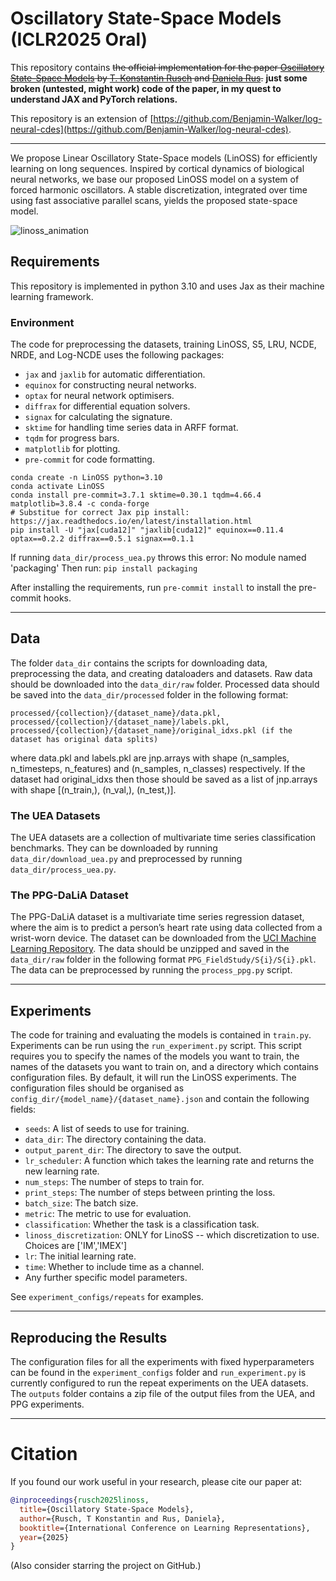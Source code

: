 # Oscillatory State-Space Models (ICLR2025 Oral)

This  repository contains ~~the official implementation for the paper [Oscillatory State-Space Models](https://openreview.net/pdf?id=GRMfXcAAFh) by [T. Konstantin Rusch](https://konstantinrusch.com/) and [Daniela Rus](https://www.csail.mit.edu/person/daniela-rus).~~ **just some broken (untested, might work) code  of the paper, in my quest to understand JAX and PyTorch relations.**

This repository is an extension of [https://github.com/Benjamin-Walker/log-neural-cdes](https://github.com/Benjamin-Walker/log-neural-cdes). 

--------------------
We propose Linear Oscillatory State-Space models (LinOSS) for efficiently learning on long sequences. Inspired by cortical dynamics of biological neural networks, we base our proposed LinOSS model on a system of forced harmonic oscillators. A stable discretization, integrated over time using fast associative parallel scans, yields the proposed state-space model. 

![linoss_animation](https://github.com/user-attachments/assets/9d034ddf-3fa8-48e8-9818-8c3217015135)

## Requirements

This repository is implemented in python 3.10 and uses Jax as their machine learning framework.

### Environment

The code for preprocessing the datasets, training LinOSS, S5, LRU, NCDE, NRDE, and Log-NCDE uses the following packages:
- `jax` and `jaxlib` for automatic differentiation.
- `equinox` for constructing neural networks.
- `optax` for neural network optimisers.
- `diffrax` for differential equation solvers.
- `signax` for calculating the signature.
- `sktime` for handling time series data in ARFF format.
- `tqdm` for progress bars.
- `matplotlib` for plotting.
- `pre-commit` for code formatting.

```
conda create -n LinOSS python=3.10
conda activate LinOSS
conda install pre-commit=3.7.1 sktime=0.30.1 tqdm=4.66.4 matplotlib=3.8.4 -c conda-forge
# Substitue for correct Jax pip install: https://jax.readthedocs.io/en/latest/installation.html
pip install -U "jax[cuda12]" "jaxlib[cuda12]" equinox==0.11.4 optax==0.2.2 diffrax==0.5.1 signax==0.1.1
```

If running `data_dir/process_uea.py` throws this error: No module named 'packaging'
Then run: `pip install packaging`

After installing the requirements, run `pre-commit install` to install the pre-commit hooks.

---

## Data

The folder `data_dir` contains the scripts for downloading data, preprocessing the data, and creating dataloaders and 
datasets. Raw data should be downloaded into the `data_dir/raw` folder. Processed data should be saved into the `data_dir/processed`
folder in the following format: 
```
processed/{collection}/{dataset_name}/data.pkl, 
processed/{collection}/{dataset_name}/labels.pkl,
processed/{collection}/{dataset_name}/original_idxs.pkl (if the dataset has original data splits)
```
where data.pkl and labels.pkl are jnp.arrays with shape (n_samples, n_timesteps, n_features) 
and (n_samples, n_classes) respectively. If the dataset had original_idxs then those should
be saved as a list of jnp.arrays with shape [(n_train,), (n_val,), (n_test,)].

### The UEA Datasets

The UEA datasets are a collection of multivariate time series classification benchmarks. They can be downloaded by 
running `data_dir/download_uea.py` and preprocessed by running `data_dir/process_uea.py`.

### The PPG-DaLiA Dataset

The PPG-DaLiA dataset is a multivariate time series regression dataset,
where the aim is to predict a person’s heart rate using data
collected from a wrist-worn device. The dataset can be downloaded from the 
<a href="https://archive.ics.uci.edu/dataset/495/ppg+dalia">UCI Machine Learning Repository</a>. The data should be 
unzipped and saved in the `data_dir/raw` folder in the following format `PPG_FieldStudy/S{i}/S{i}.pkl`. The data can be
preprocessed by running the `process_ppg.py` script.

---

## Experiments

The code for training and evaluating the models is contained in `train.py`. Experiments can be run using the `run_experiment.py` script. 
This script requires you to specify the names of the models you want to train, 
the names of the datasets you want to train on, and a directory which contains configuration files. By default,
it will run the LinOSS experiments. The configuration files should be organised as `config_dir/{model_name}/{dataset_name}.json` and contain the
following fields:
- `seeds`: A list of seeds to use for training.
- `data_dir`: The directory containing the data.
- `output_parent_dir`: The directory to save the output.
- `lr_scheduler`: A function which takes the learning rate and returns the new learning rate.
- `num_steps`: The number of steps to train for.
- `print_steps`: The number of steps between printing the loss.
- `batch_size`: The batch size.
- `metric`: The metric to use for evaluation.
- `classification`: Whether the task is a classification task.
- `linoss_discretization`: ONLY for LinoSS -- which discretization to use. Choices are ['IM','IMEX']
- `lr`: The initial learning rate.
- `time`: Whether to include time as a channel.
- Any further specific model parameters. 

See `experiment_configs/repeats` for examples.

---

## Reproducing the Results

The configuration files for all the experiments with fixed hyperparameters can be found in the `experiment_configs` folder and
`run_experiment.py` is currently configured to run the repeat experiments on the UEA datasets.
The `outputs` folder contains a zip file of the output files from the UEA, and PPG experiments. 

---

# Citation
If you found our work useful in your research, please cite our paper at:
```bibtex
@inproceedings{rusch2025linoss,
  title={Oscillatory State-Space Models},
  author={Rusch, T Konstantin and Rus, Daniela},
  booktitle={International Conference on Learning Representations},
  year={2025}
}
```
(Also consider starring the project on GitHub.)
